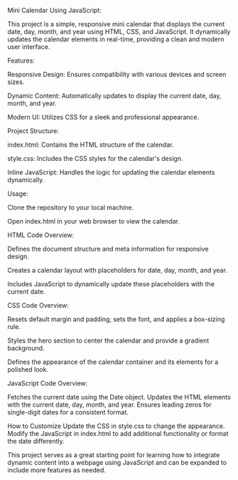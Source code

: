 Mini Calendar Using JavaScript:

This project is a simple, responsive mini calendar that displays the current date, day, month, and year using HTML, CSS, and JavaScript. It dynamically updates the calendar elements in real-time, providing a clean and modern user interface.

Features:

Responsive Design: Ensures compatibility with various devices and screen sizes.

Dynamic Content: Automatically updates to display the current date, day, month, and year.

Modern UI: Utilizes CSS for a sleek and professional appearance.

Project Structure:

index.html: Contains the HTML structure of the calendar.

style.css: Includes the CSS styles for the calendar's design.

Inline JavaScript: Handles the logic for updating the calendar elements dynamically.

Usage:

Clone the repository to your local machine.

Open index.html in your web browser to view the calendar.

HTML Code Overview:

Defines the document structure and meta information for responsive design.

Creates a calendar layout with placeholders for date, day, month, and year.

Includes JavaScript to dynamically update these placeholders with the current date.

CSS Code Overview:

Resets default margin and padding, sets the font, and applies a box-sizing rule.

Styles the hero section to center the calendar and provide a gradient background.

Defines the appearance of the calendar container and its elements for a polished look.

JavaScript Code Overview:

Fetches the current date using the Date object.
Updates the HTML elements with the current date, day, month, and year.
Ensures leading zeros for single-digit dates for a consistent format.

How to Customize
Update the CSS in style.css to change the appearance.
Modify the JavaScript in index.html to add additional functionality or format the date differently.

This project serves as a great starting point for learning how to integrate dynamic content into a webpage using JavaScript and can be expanded to include more features as needed.

